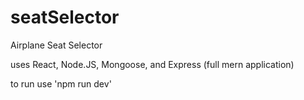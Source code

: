# seatSelector
Airplane Seat Selector

uses React, Node.JS, Mongoose, and Express (full mern application)

to run use 'npm run dev'